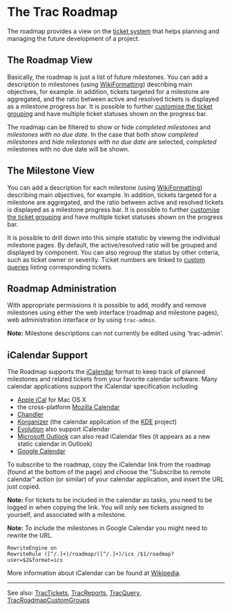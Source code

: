# The Trac Roadmap


The roadmap provides a view on the [ticket system](trac-tickets) that helps planning and managing the future development of a project.

## The Roadmap View


Basically, the roadmap is just a list of future milestones. You can add a description to milestones (using [WikiFormatting](wiki-formatting)) describing main objectives, for example. In addition, tickets targeted for a milestone are aggregated, and the ratio between active and resolved tickets is displayed as a milestone progress bar.  It is possible to further [ customise the ticket grouping](http://trac.edgewall.org/intertrac/TracRoadmapCustomGroups) and have multiple ticket statuses shown on the progress bar.


The roadmap can be filtered to show or hide *completed milestones* and *milestones with no due date*. In the case that both *show completed milestones* and *hide milestones with no due date* are selected, *completed* milestones with no due date will be shown.

## The Milestone View


You can add a description for each milestone (using [WikiFormatting](wiki-formatting)) describing main objectives, for example. In addition, tickets targeted for a milestone are aggregated, and the ratio between active and resolved tickets is displayed as a milestone progress bar.  It is possible to further [ customise the ticket grouping](http://trac.edgewall.org/intertrac/TracRoadmapCustomGroups) and have multiple ticket statuses shown on the progress bar.


It is possible to drill down into this simple statistic by viewing the individual milestone pages. By default, the active/resolved ratio will be grouped and displayed by component. You can also regroup the status by other criteria, such as ticket owner or severity. Ticket numbers are linked to [custom queries](trac-query) listing corresponding tickets.

## Roadmap Administration


With appropriate permissions it is possible to add, modify and remove milestones using either the web interface (roadmap and milestone pages), web administration interface or by using `trac-admin`. 

**Note:** Milestone descriptions can not currently be edited using 'trac-admin'.

## iCalendar Support


The Roadmap supports the [ iCalendar](http://www.ietf.org/rfc/rfc2445.txt) format to keep track of planned milestones and related tickets from your favorite calendar software. Many calendar applications support the iCalendar specification including

- [ Apple iCal](http://www.apple.com/ical/) for Mac OS X
- the cross-platform [ Mozilla Calendar](http://www.mozilla.org/projects/calendar/)
- [ Chandler](http://chandlerproject.org)
- [ Korganizer](http://kontact.kde.org/korganizer/) (the calendar application of the [ KDE](http://www.kde.org/) project)
- [ Evolution](http://www.novell.com/de-de/products/desktop/features/evolution.html) also support iCalendar
- [ Microsoft Outlook](http://office.microsoft.com/en-us/outlook/) can also read iCalendar files (it appears as a new static calendar in Outlook)
- [ Google Calendar](https://www.google.com/calendar/)


To subscribe to the roadmap, copy the iCalendar link from the roadmap (found at the bottom of the page) and choose the "Subscribe to remote calendar" action (or similar) of your calendar application, and insert the URL just copied.

**Note:** For tickets to be included in the calendar as tasks, you need to be logged in when copying the link. You will only see tickets assigned to yourself, and associated with a milestone.

**Note:** To include the milestones in Google Calendar you might need to rewrite the URL.

```wiki
RewriteEngine on
RewriteRule ([^/.]+)/roadmap/([^/.]+)/ics /$1/roadmap?user=$2&format=ics
```


More information about iCalendar can be found at [ Wikipedia](http://en.wikipedia.org/wiki/ICalendar).

---


See also: [TracTickets](trac-tickets), [TracReports](trac-reports), [TracQuery](trac-query), [ TracRoadmapCustomGroups](http://trac.edgewall.org/intertrac/TracRoadmapCustomGroups)